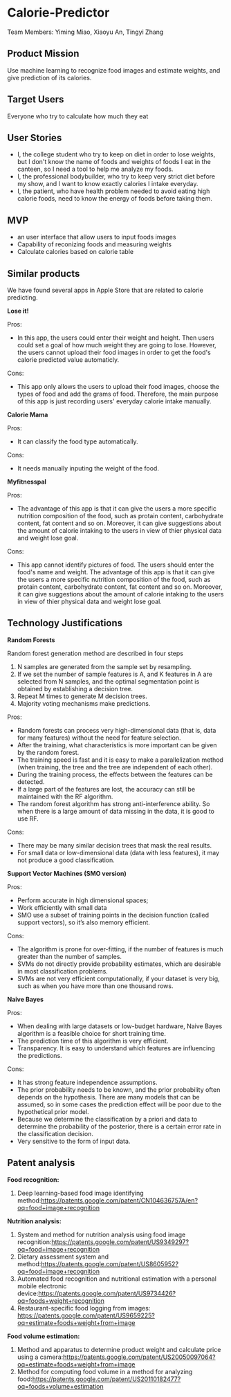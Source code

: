 # Calorie-Predictor
Team Members: Yiming Miao, Xiaoyu An, Tingyi Zhang

## Product Mission
Use machine learning to recognize food images and estimate weights, and give prediction of its calories.

## Target Users
Everyone who try to calculate how much they eat

## User Stories
- I, the college student who try to keep on diet in order to lose weights, but I don't know the name of foods and weights of foods I eat in the canteen, so I need a tool to help me analyze my foods.
- I, the professional bodybuilder, who try to keep very strict diet before my show, and I want to know exactly calories I intake everyday.
- I, the patient, who have health problem needed to avoid eating high calorie foods, need to know the energy of foods before taking them.

## MVP
- an user interface that allow users to input foods images
- Capability of reconizing foods and measuring weights
- Calculate calories based on calorie table

## Similar products  
We have found several apps in Apple Store that are related to calorie predicting.

**Lose it!**  

Pros:  
- In this app, the users could enter their weight and height. Then users could set a goal of how much weight they are going to lose. However, the users cannot upload their food images in order to get the food's calorie predicted value automaticly.

Cons:  
- This app only allows the users to upload their food images, choose the types of food and add the grams of food. Therefore, the main purpose of this app is just recording users' everyday calorie intake manually.  

**Calorie Mama**  

Pros: 
- It can classify the food type automatically.

Cons: 
- It needs manually inputing the weight of the food.

**Myfitnesspal**  

Pros:  
- The advantage of this app is that it can give the users a more specific nutrition composition of the food, such as protain content, carbohydrate content, fat content and so on. Moreover, it can give suggestions about the amount of calorie intaking to the users in view of thier physical data and weight lose goal.

Cons:  
- This app cannot identify pictures of food. The users should enter the food's name and weight. The advantage of this app is that it can give the users a more specific nutrition composition of the food, such as protain content, carbohydrate content, fat content and so on. Moreover, it can give suggestions about the amount of calorie intaking to the users in view of thier physical data and weight lose goal. 
## Technology Justifications
**Random Forests**

Random forest generation method are described in four steps 
1. N samples are generated from the sample set by resampling.
2. If we set the number of sample features is A, and K features in A are selected from N samples, and the optimal segmentation point is obtained by establishing a decision tree.
3. Repeat M times to generate M decision trees.
4. Majority voting mechanisms make predictions.

Pros:
- Random forests can process very high-dimensional data (that is, data for many features) without the need for feature selection.
- After the training, what characteristics is more important can be given by the random forest.
- The training speed is fast and it is easy to make a parallelization method (when training, the tree and the tree are independent of each other).
- During the training process, the effects between the features can be detected.
- If a large part of the features are lost, the accuracy can still be maintained with the RF algorithm.
- The random forest algorithm has strong anti-interference ability. So when there is a large amount of data missing in the data, it is good to use RF.

Cons:
- There may be many similar decision trees that mask the real results.
- For small data or low-dimensional data (data with less features), it may not produce a good classification. 

**Support Vector Machines (SMO version)**

Pros:
- Perform accurate in high dimensional spaces;
- Work efficiently with small data
- SMO use a subset of training points in the decision function (called support vectors), so it’s also memory efficient.

Cons:
- The algorithm is prone for over-fitting, if the number of features is much greater than the number of samples.
- SVMs do not directly provide probability estimates, which are desirable in most classification problems.
- SVMs are not very efficient computationally, if your dataset is very big, such as when you have more than one thousand rows.

**Naive Bayes**

Pros:
- When dealing with large datasets or low-budget hardware, Naive Bayes algorithm is a feasible choice for short training time.
- The prediction time of this algorithm is very efficient.
- Transparency. It is easy to understand which features are influencing the predictions. 

Cons:
- It has strong feature independence assumptions.
- The prior probability needs to be known, and the prior probability often depends on the hypothesis. There are many models that can be assumed, so in some cases the prediction effect will be poor due to the hypothetical prior model.
- Because we determine the classification by a priori and data to determine the probability of the posterior, there is a certain error rate in the classification decision.
- Very sensitive to the form of input data.


## Patent analysis  
**Food recognition:**
1. Deep learning-based food image identifying method:https://patents.google.com/patent/CN104636757A/en?oq=food+image+recognition

**Nutrition analysis:**  
1. System and method for nutrition analysis using food image recognition:https://patents.google.com/patent/US9349297?oq=food+image+recognition  
2. Dietary assessment system and method:https://patents.google.com/patent/US8605952?oq=food+image+recognition  
3. Automated food recognition and nutritional estimation with a personal mobile electronic device:https://patents.google.com/patent/US9734426?oq=foods+weight+recognition  
4. Restaurant-specific food logging from images: https://patents.google.com/patent/US9659225?oq=estimate+foods+weight+from+image

**Food volume estimation:**  
1. Method and apparatus to determine product weight and calculate price using a camera:https://patents.google.com/patent/US20050097064?oq=estimate+foods+weight+from+image  
2. Method for computing food volume in a method for analyzing food:https://patents.google.com/patent/US20110182477?oq=foods+volume+estimation

